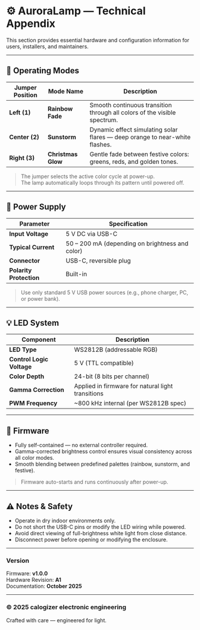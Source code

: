 # ⚙️ AuroraLamp — Technical Appendix

This section provides essential hardware and configuration information for users, installers, and maintainers.

---

## 🧭 Operating Modes

| Jumper Position | Mode Name          | Description |
|-----------------|--------------------|--------------|
| **Left (1)**    | **Rainbow Fade**   | Smooth continuous transition through all colors of the visible spectrum. |
| **Center (2)**  | **Sunstorm**       | Dynamic effect simulating solar flares — deep orange to near-white flashes. |
| **Right (3)**   | **Christmas Glow** | Gentle fade between festive colors: greens, reds, and golden tones. |

> The jumper selects the active color cycle at power-up.  
> The lamp automatically loops through its pattern until powered off.

---

## 🔌 Power Supply

| Parameter | Specification |
|------------|----------------|
| **Input Voltage** | 5 V DC via USB-C |
| **Typical Current** | 50 – 200 mA (depending on brightness and color) |
| **Connector** | USB-C, reversible plug |
| **Polarity Protection** | Built-in |

> Use only standard 5 V USB power sources (e.g., phone charger, PC, or power bank).

---

## 💡 LED System

| Component | Description |
|------------|-------------|
| **LED Type** | WS2812B (addressable RGB) |
| **Control Logic Voltage** | 5 V (TTL compatible) |
| **Color Depth** | 24-bit (8 bits per channel) |
| **Gamma Correction** | Applied in firmware for natural light transitions |
| **PWM Frequency** | ~800 kHz internal (per WS2812B spec) |

---

## 🧠 Firmware

- Fully self-contained — no external controller required.  
- Gamma-corrected brightness control ensures visual consistency across all color modes.  
- Smooth blending between predefined palettes (rainbow, sunstorm, and festive).

> Firmware auto-starts and runs continuously after power-up.

---

## ⚠️ Notes & Safety

- Operate in dry indoor environments only.  
- Do not short the USB-C pins or modify the LED wiring while powered.  
- Avoid direct viewing of full-brightness white light from close distance.  
- Disconnect power before opening or modifying the enclosure.

---

### Version
Firmware: **v1.0.0**  
Hardware Revision: **A1**  
Documentation: **October 2025**

---

### © 2025 calogizer electronic engineering  
Crafted with care — engineered for light.

